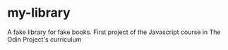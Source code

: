 # my-library
A fake library for fake books. First project of the Javascript course in The Odin Project's curriculum
